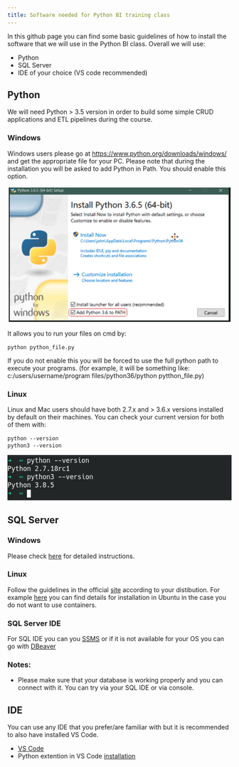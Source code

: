 ```yaml
---
title: Software needed for Python BI training class
---
```


In this github page you can find some basic guidelines of how to install the software that we will use in the Python BI class. Overall we will use:

- Python
- SQL Server
- IDE of your choice (VS code recommended)

## Python

We will need Python > 3.5 version in order to build some simple CRUD applications and ETL pipelines during the course.

### Windows

Windows users please go at https://www.python.org/downloads/windows/ and get the appropriate file for your PC. Please note that during the installation you will be asked to add Python in Path. You should enable this option.

![alt text](../images/pythonpath.png)

It allows you to run your files on cmd by:

```
python python_file.py
```

If you do not enable this you will be forced to use the full python path to execute your programs. (for example, it will be something like:
c:/users/username/program files/python36/python pytthon_file.py)

### Linux

Linux and Mac users should have both 2.7.x and > 3.6.x versions installed by default on their machines. You can check your current version for both of them with:

```
python --version
python3 --version
```

![alt text](../images/pythonv.png)

## SQL Server

### Windows

Please check [here](https://github.com/codehub-learn/MS-SQL-Server-) for detailed instructions.

### Linux

Follow the guidelines in the official [site](https://www.microsoft.com/en-us/sql-server/sql-server-downloads) according to your distibution.
For example [here](https://docs.microsoft.com/en-us/sql/linux/quickstart-install-connect-ubuntu?view=sql-server-ver15) you can find details for installation in Ubuntu in the case you do not want to use containers.

### SQL Server IDE

For SQL IDE you can you [SSMS](https://docs.microsoft.com/en-us/sql/ssms/download-sql-server-management-studio-ssms?view=sql-server-ver15) or if it is not available for your OS you can go with [DBeaver](https://dbeaver.io/)

### Notes:

- Please make sure that your database is working properly and you can connect with it. You can try via your SQL IDE or via console.

## IDE

You can use any IDE that you prefer/are familiar with but it is recommended to also have installed VS Code.

- [VS Code](https://code.visualstudio.com/download)
- Python extention in VS Code [installation](https://code.visualstudio.com/docs/languages/python)

